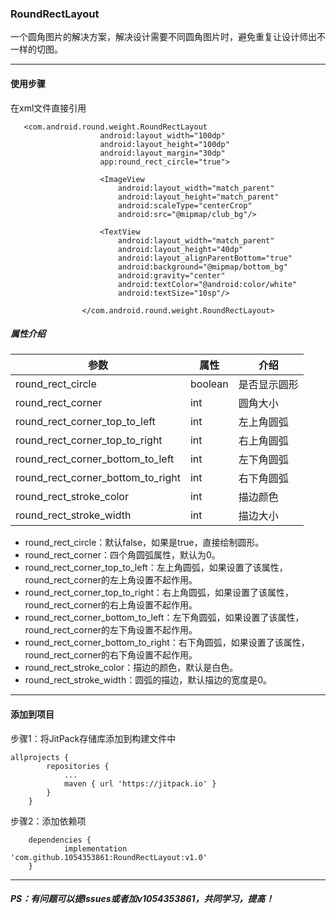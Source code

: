 

### RoundRectLayout 

一个圆角图片的解决方案，解决设计需要不同圆角图片时，避免重复让设计师出不一样的切图。


---

#### 使用步骤

在xml文件直接引用

```
   <com.android.round.weight.RoundRectLayout
                    android:layout_width="100dp"
                    android:layout_height="100dp"
                    android:layout_margin="30dp"
                    app:round_rect_circle="true">

                    <ImageView
                        android:layout_width="match_parent"
                        android:layout_height="match_parent"
                        android:scaleType="centerCrop"
                        android:src="@mipmap/club_bg"/>

                    <TextView
                        android:layout_width="match_parent"
                        android:layout_height="40dp"
                        android:layout_alignParentBottom="true"
                        android:background="@mipmap/bottom_bg"
                        android:gravity="center"
                        android:textColor="@android:color/white"
                        android:textSize="10sp"/>

                </com.android.round.weight.RoundRectLayout>

```

##### 属性介绍


参数 | 属性 | 介绍
---|---|---
round_rect_circle | boolean | 是否显示圆形
round_rect_corner | int | 圆角大小
round_rect_corner_top_to_left | int | 左上角圆弧
round_rect_corner_top_to_right | int | 右上角圆弧
round_rect_corner_bottom_to_left | int | 左下角圆弧
round_rect_corner_bottom_to_right | int | 右下角圆弧
round_rect_stroke_color | int | 描边颜色
round_rect_stroke_width | int | 描边大小


- round_rect_circle：默认false，如果是true，直接绘制圆形。
- round_rect_corner：四个角圆弧属性，默认为0。
- round_rect_corner_top_to_left：左上角圆弧，如果设置了该属性，round_rect_corner的左上角设置不起作用。
- round_rect_corner_top_to_right：右上角圆弧，如果设置了该属性，round_rect_corner的右上角设置不起作用。
- round_rect_corner_bottom_to_left：左下角圆弧，如果设置了该属性，round_rect_corner的左下角设置不起作用。
- round_rect_corner_bottom_to_right：右下角圆弧，如果设置了该属性，round_rect_corner的右下角设置不起作用。
- round_rect_stroke_color：描边的颜色，默认是白色。
- round_rect_stroke_width：圆弧的描边，默认描边的宽度是0。



---


#### 添加到项目

步骤1：将JitPack存储库添加到构建文件中
```
allprojects {
		repositories {
			...
			maven { url 'https://jitpack.io' }
		}
	}
```

步骤2：添加依赖项
```
	dependencies {
	        implementation 'com.github.1054353861:RoundRectLayout:v1.0'
	}
```


---
##### PS：有问题可以提lssues或者加v1054353861，共同学习，提高！

